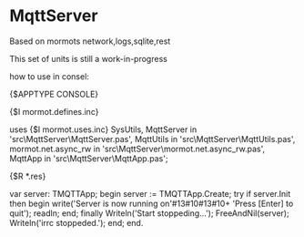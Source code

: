 # MqttServer
 Based on mormots network,logs,sqlite,rest 
 
This set of units is still a work-in-progress
 
 how to use 
 in consel:
 
{$APPTYPE CONSOLE}

{$I mormot.defines.inc}

uses
  {$I mormot.uses.inc}
  SysUtils,
  MqttServer in 'src\MqttServer\MqttServer.pas',
  MqttUtils in 'src\MqttServer\MqttUtils.pas',
  mormot.net.async_rw in 'src\MqttServer\mormot.net.async_rw.pas',
  MqttApp in 'src\MqttServer\MqttApp.pas';

{$R *.res}

var
  server: TMQTTApp;
begin
  server := TMQTTApp.Create;
  try
    if server.Init then
    begin
      write('Server is now running on'#13#10#13#10+
        'Press [Enter] to quit');
      readln;
    end;
  finally
    Writeln('Start stoppeding...');
    FreeAndNil(server);
    Writeln('irrc stoppeded.');
  end;
end.
